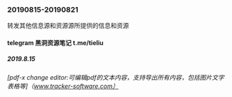 ### 20190815-20190821
转发其他信息源和资源源所提供的信息和资源

#### telegram 黑洞资源笔记 t.me/tieliu
##### 2019.8.15
###### [pdf-x change editor:可编辑pdf的文本内容，支持导出所有内容，包括图片文字表格等]（www.tracker-software.com）
